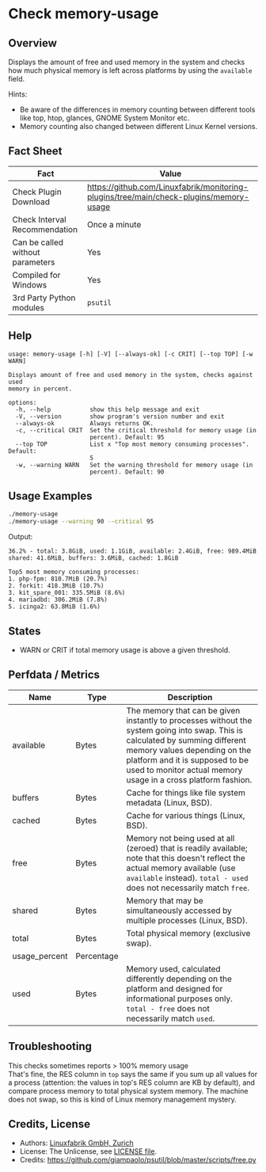 # Check memory-usage

## Overview

Displays the amount of free and used memory in the system and checks how much physical memory is left across platforms by using the `available` field.

Hints:

* Be aware of the differences in memory counting between different tools like top, htop, glances, GNOME System Monitor etc.
* Memory counting also changed between different Linux Kernel versions.


## Fact Sheet

| Fact | Value |
|----|----|
| Check Plugin Download                 | <https://github.com/Linuxfabrik/monitoring-plugins/tree/main/check-plugins/memory-usage> |
| Check Interval Recommendation         | Once a minute |
| Can be called without parameters      | Yes |
| Compiled for Windows                  | Yes |
| 3rd Party Python modules              | `psutil` |


## Help

```text
usage: memory-usage [-h] [-V] [--always-ok] [-c CRIT] [--top TOP] [-w WARN]

Displays amount of free and used memory in the system, checks against used
memory in percent.

options:
  -h, --help           show this help message and exit
  -V, --version        show program's version number and exit
  --always-ok          Always returns OK.
  -c, --critical CRIT  Set the critical threshold for memory usage (in
                       percent). Default: 95
  --top TOP            List x "Top most memory consuming processes". Default:
                       5
  -w, --warning WARN   Set the warning threshold for memory usage (in
                       percent). Default: 90
```


## Usage Examples

```bash
./memory-usage
./memory-usage --warning 90 --critical 95
```

Output:

```text
36.2% - total: 3.8GiB, used: 1.1GiB, available: 2.4GiB, free: 989.4MiB
shared: 41.6MiB, buffers: 3.6MiB, cached: 1.8GiB

Top5 most memory consuming processes:
1. php-fpm: 810.7MiB (20.7%)
2. forkit: 418.3MiB (10.7%)
3. kit_spare_001: 335.5MiB (8.6%)
4. mariadbd: 306.2MiB (7.8%)
5. icinga2: 63.8MiB (1.6%)
```


## States

* WARN or CRIT if total memory usage is above a given threshold.


## Perfdata / Metrics

| Name | Type | Description |
|----|----|----|
| available | Bytes | The memory that can be given instantly to processes without the system going into swap. This is calculated by summing different memory values depending on the platform and it is supposed to be used to monitor actual memory usage in a cross platform fashion. |
| buffers | Bytes | Cache for things like file system metadata (Linux, BSD). |
| cached | Bytes | Cache for various things (Linux, BSD). |
| free | Bytes | Memory not being used at all (zeroed) that is readily available; note that this doesn't reflect the actual memory available (use `available` instead). `total - used` does not necessarily match `free`. |
| shared | Bytes | Memory that may be simultaneously accessed by multiple processes (Linux, BSD). |
| total | Bytes | Total physical memory (exclusive swap). |
| usage_percent | Percentage |  |
| used | Bytes | Memory used, calculated differently depending on the platform and designed for informational purposes only. `total - free` does not necessarily match `used`. |


## Troubleshooting

This checks sometimes reports \> 100% memory usage  
That's fine, the RES column in `top` says the same if you sum up all values for a process (attention: the values in top's RES column are KB by default), and compare process memory to total physical system memory. The machine does not swap, so this is kind of Linux memory management mystery.


## Credits, License

* Authors: [Linuxfabrik GmbH, Zurich](https://www.linuxfabrik.ch)
* License: The Unlicense, see [LICENSE file](https://unlicense.org/).
* Credits: <https://github.com/giampaolo/psutil/blob/master/scripts/free.py>
